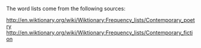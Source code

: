 The word lists come from the following sources:

http://en.wiktionary.org/wiki/Wiktionary:Frequency_lists/Contemporary_poetry
http://en.wiktionary.org/wiki/Wiktionary:Frequency_lists/Contemporary_fiction

